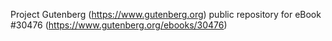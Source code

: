 Project Gutenberg (https://www.gutenberg.org) public repository for eBook #30476 (https://www.gutenberg.org/ebooks/30476)
